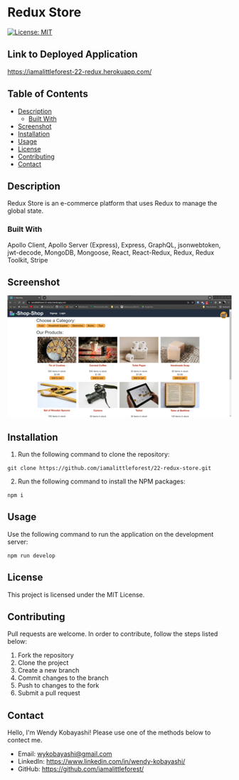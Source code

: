 # Redux Store
[![License: MIT](https://img.shields.io/badge/License-MIT-yellow.svg)](https://opensource.org/licenses/MIT)

## Link to Deployed Application
https://iamalittleforest-22-redux.herokuapp.com/

## Table of Contents
* [Description](#description)
  * [Built With](#built-with)
* [Screenshot](#screenshot) 
* [Installation](#installation)
* [Usage](#usage)
* [License](#license)
* [Contributing](#contributing)
* [Contact](#contact)

## Description
Redux Store is an e-commerce platform that uses Redux to manage the global state.

### Built With
Apollo Client, Apollo Server (Express), Express, GraphQL, jsonwebtoken, jwt-decode, MongoDB, Mongoose, React, React-Redux, Redux, Redux Toolkit, Stripe

## Screenshot
<img src="assets\README-screenshot.png" alt="screenshot">

## Installation
1. Run the following command to clone the repository:
```
git clone https://github.com/iamalittleforest/22-redux-store.git
```
2. Run the following command to install the NPM packages:
```
npm i
```

## Usage
Use the following command to run the application on the development server:
```
npm run develop
```

## License
This project is licensed under the MIT License.

## Contributing
Pull requests are welcome. In order to contribute, follow the steps listed below:
1. Fork the repository
2. Clone the project
3. Create a new branch
4. Commit changes to the branch
5. Push to changes to the fork
6. Submit a pull request

## Contact
Hello, I'm Wendy Kobayashi! Please use one of the methods below to contect me.
* Email: <wykobayashi@gmail.com>
* LinkedIn: <https://www.linkedin.com/in/wendy-kobayashi/>
* GitHub: <https://github.com/iamalittleforest/>
